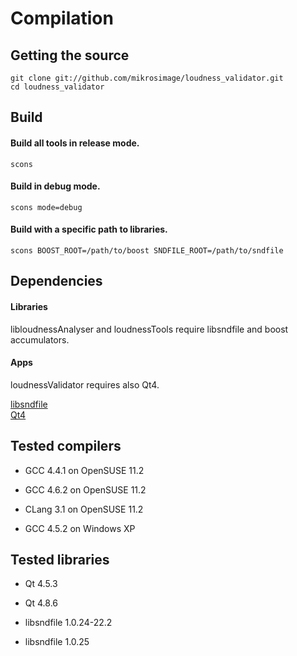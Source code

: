 # Compilation

## Getting the source

```
git clone git://github.com/mikrosimage/loudness_validator.git  
cd loudness_validator
```


## Build

#### Build all tools in release mode.
```
scons
```

#### Build in debug mode.
```
scons mode=debug
```

#### Build with a specific path to libraries.
```
scons BOOST_ROOT=/path/to/boost SNDFILE_ROOT=/path/to/sndfile
```


## Dependencies

#### Libraries
libloudnessAnalyser and loudnessTools require libsndfile and boost accumulators.

#### Apps
loudnessValidator requires also Qt4.

[libsndfile](http://www.mega-nerd.com/libsndfile/)  
[Qt4](http://qt.nokia.com/products/)  


## Tested compilers

* GCC 4.4.1 on OpenSUSE 11.2
* GCC 4.6.2 on OpenSUSE 11.2
* CLang 3.1 on OpenSUSE 11.2

* GCC 4.5.2 on Windows XP


## Tested libraries

* Qt 4.5.3  
* Qt 4.8.6

* libsndfile 1.0.24-22.2
* libsndfile 1.0.25
